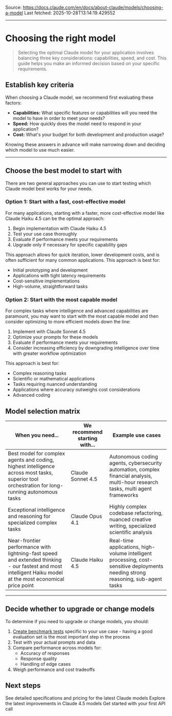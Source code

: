 Source: https://docs.claude.com/en/docs/about-claude/models/choosing-a-model
Last fetched: 2025-10-28T13:14:19.429552

---

# Choosing the right model

> Selecting the optimal Claude model for your application involves balancing three key considerations: capabilities, speed, and cost. This guide helps you make an informed decision based on your specific requirements.

## Establish key criteria

When choosing a Claude model, we recommend first evaluating these factors:

* **Capabilities:** What specific features or capabilities will you need the model to have in order to meet your needs?
* **Speed:** How quickly does the model need to respond in your application?
* **Cost:** What's your budget for both development and production usage?

Knowing these answers in advance will make narrowing down and deciding which model to use much easier.

***

## Choose the best model to start with

There are two general approaches you can use to start testing which Claude model best works for your needs.

### Option 1: Start with a fast, cost-effective model

For many applications, starting with a faster, more cost-effective model like Claude Haiku 4.5 can be the optimal approach:

1. Begin implementation with Claude Haiku 4.5
2. Test your use case thoroughly
3. Evaluate if performance meets your requirements
4. Upgrade only if necessary for specific capability gaps

This approach allows for quick iteration, lower development costs, and is often sufficient for many common applications. This approach is best for:

* Initial prototyping and development
* Applications with tight latency requirements
* Cost-sensitive implementations
* High-volume, straightforward tasks

### Option 2: Start with the most capable model

For complex tasks where intelligence and advanced capabilities are paramount, you may want to start with the most capable model and then consider optimizing to more efficient models down the line:

1. Implement with Claude Sonnet 4.5
2. Optimize your prompts for these models
3. Evaluate if performance meets your requirements
4. Consider increasing efficiency by downgrading intelligence over time with greater workflow optimization

This approach is best for:

* Complex reasoning tasks
* Scientific or mathematical applications
* Tasks requiring nuanced understanding
* Applications where accuracy outweighs cost considerations
* Advanced coding

## Model selection matrix

| When you need...                                                                                                                                            | We recommend starting with... | Example use cases                                                                                                                 |
| ----------------------------------------------------------------------------------------------------------------------------------------------------------- | ----------------------------- | --------------------------------------------------------------------------------------------------------------------------------- |
| Best model for complex agents and coding, highest intelligence across most tasks, superior tool orchestration for long-running autonomous tasks             | Claude Sonnet 4.5             | Autonomous coding agents, cybersecurity automation, complex financial analysis, multi-hour research tasks, multi agent frameworks |
| Exceptional intelligence and reasoning for specialized complex tasks                                                                                        | Claude Opus 4.1               | Highly complex codebase refactoring, nuanced creative writing, specialized scientific analysis                                    |
| Near-frontier performance with lightning-fast speed and extended thinking - our fastest and most intelligent Haiku model at the most economical price point | Claude Haiku 4.5              | Real-time applications, high-volume intelligent processing, cost-sensitive deployments needing strong reasoning, sub-agent tasks  |

***

## Decide whether to upgrade or change models

To determine if you need to upgrade or change models, you should:

1. [Create benchmark tests](/en/docs/test-and-evaluate/develop-tests) specific to your use case - having a good evaluation set is the most important step in the process
2. Test with your actual prompts and data
3. Compare performance across models for:
   * Accuracy of responses
   * Response quality
   * Handling of edge cases
4. Weigh performance and cost tradeoffs

## Next steps

<CardGroup cols={3}>
  <Card title="Model comparison chart" icon="head-side-gear" href="/en/docs/about-claude/models/overview">
    See detailed specifications and pricing for the latest Claude models
  </Card>

  <Card title="What's new in Claude 4.5" icon="sparkles" href="/en/docs/about-claude/models/whats-new-claude-4-5">
    Explore the latest improvements in Claude 4.5 models
  </Card>

  <Card title="Start building" icon="code" href="/en/docs/get-started">
    Get started with your first API call
  </Card>
</CardGroup>